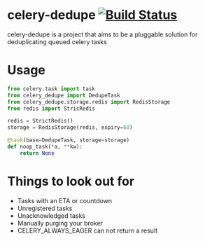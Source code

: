 # celery-dedupe [![Build Status](https://travis-ci.org/joealcorn/celery-dedupe.svg?branch=master)](https://travis-ci.org/joealcorn/celery-dedupe)

celery-dedupe is a project that aims to be a pluggable solution for deduplicating queued celery tasks

# Usage

```python
from celery.task import task
from celery_dedupe import DedupeTask
from celery_dedupe.storage.redis import RedisStorage
from redis import StricRedis

redis = StrictRedis()
storage = RedisStorage(redis, expiry=60)

@task(base=DedupeTask, storage=storage)
def noop_task(*a, **kw):
    return None
```


# Things to look out for

- Tasks with an ETA or countdown
- Unregistered tasks
- Unacknowledged tasks
- Manually purging your broker
- CELERY_ALWAYS_EAGER can not return a result
